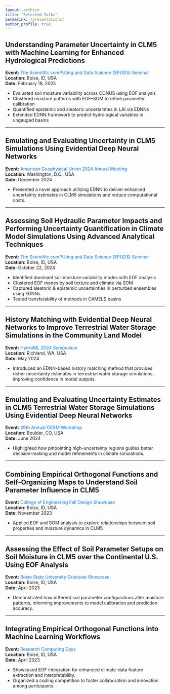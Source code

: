 ```yaml
---
layout: archive
title: "Selected Talks"
permalink: /presentations/
author_profile: true
---
```


## Understanding Parameter Uncertainty in CLM5 with Machine Learning for Enhanced Hydrological Predictions  
**Event:** <a href="https://sites.google.com/boisestate.edu/spuds/home"
   style="display:inline-block;
          color:#007bff;
          text-decoration:none;
          margin-right:1rem;">
  The Scientific comPUting and Data Science (SPUDS) Seminar
</a>    
**Location:** Boise, ID, USA    
**Date:** February 18, 2025  

- Evaluated soil moisture variability across CONUS using EOF analysis  
- Clustered moisture patterns with EOF–SOM to refine parameter calibration  
- Quantified epistemic and aleatoric uncertainties in LAI via EDNNs  
- Extended EDNN framework to predict hydrological variables in ungauged basins
  
---
## Emulating and Evaluating Uncertainty in CLM5 Simulations Using Evidential Deep Neural Networks  
**Event:** <a href="https://www.agu.org/annual-meeting-2024"
   style="display:inline-block;
          color:#007bff;
          text-decoration:none;
          margin-right:1rem;">
  American Geophysical Union 2024 Annual Meeting
</a>      
**Location:** Washington, D.C., USA    
**Date:** December 2024  

- Presented a novel approach utilizing EDNN to deliver enhanced uncertainty estimates in CLM5 simulations and reduce computational costs.
  
---
## Assessing Soil Hydraulic Parameter Impacts and Performing Uncertainty Quantification in Climate Model Simulations Using Advanced Analytical Techniques  
**Event:** <a href="https://sites.google.com/boisestate.edu/spuds/home"
   style="display:inline-block;
          color:#007bff;
          text-decoration:none;
          margin-right:1rem;">
  The Scientific comPUting and Data Science (SPUDS) Seminar
</a>     
**Location:** Boise, ID, USA     
**Date:** October 22, 2024  

- Identified dominant soil moisture variability modes with EOF analysis  
- Clustered EOF modes by soil texture and climate via SOM  
- Captured aleatoric & epistemic uncertainties in perturbed ensembles using EDNNs  
- Tested transferability of methods in CAMELS basins
  
---
## History Matching with Evidential Deep Neural Networks to Improve Terrestrial Water Storage Simulations in the Community Land Model  
**Event:** <a href="https://www.pnnl.gov/events/hydroml-2024-symposium"
   style="display:inline-block;
          color:#007bff;
          text-decoration:none;
          margin-right:1rem;">
  HydroML 2024 Symposium
</a>       
**Location:** Richland, WA, USA   
**Date:** May 2024  

- Introduced an EDNN-based history matching method that provides richer uncertainty estimates in terrestrial water storage simulations, improving confidence in model outputs.

---
## Emulating and Evaluating Uncertainty Estimates in CLM5 Terrestrial Water Storage Simulations Using Evidential Deep Neural Networks  
**Event:** <a href="https://www.cesm.ucar.edu/events/351/agenda"
   style="display:inline-block;
          color:#007bff;
          text-decoration:none;
          margin-right:1rem;">
  29th Annual CESM Workshop
</a>   
**Location:** Boulder, CO, USA     
**Date:** June 2024  

- Highlighted how pinpointing high-uncertainty regions guides better decision-making and model refinements in climate simulations.

---
## Combining Empirical Orthogonal Functions and Self-Organizing Maps to Understand Soil Parameter Influence in CLM5   
**Event:** <a href="https://www.boisestate.edu/coen/news-events/annual-design-showcase/"
   style="display:inline-block;
          color:#007bff;
          text-decoration:none;
          margin-right:1rem;"> 
  College of Engineering Fall Design Showcase
</a>    
**Location:** Boise, ID, USA    
**Date:** November 2023  

- Applied EOF and SOM analysis to explore relationships between soil properties and moisture dynamics in CLM5.

---
## Assessing the Effect of Soil Parameter Setups on Soil Moisture in CLM5 over the Continental U.S. Using EOF Analysis  
**Event:** <a href="https://www.boisestate.edu/graduatecollege/showcase/"
   style="display:inline-block;
          color:#007bff;
          text-decoration:none;
          margin-right:1rem;"> 
  Boise State University Graduate Showcase
</a>      
**Location:** Boise, ID, USA     
**Date:** April 2023  

- Demonstrated how different soil parameter configurations alter moisture patterns, informing improvements to model calibration and prediction accuracy.

---
## Integrating Empirical Orthogonal Functions into Machine Learning Workflows  
**Event:** <a href="https://www.boisestate.edu/rcs/research-computing-day/"
   style="display:inline-block;
          color:#007bff;
          text-decoration:none;
          margin-right:1rem;"> 
  Research Computing Days
</a>     
**Location:** Boise, ID, USA      
**Date:** April 2023  

- Showcased EOF integration for enhanced climate-data feature extraction and interpretability.  
- Organized a coding competition to foster collaboration and innovation among participants.


